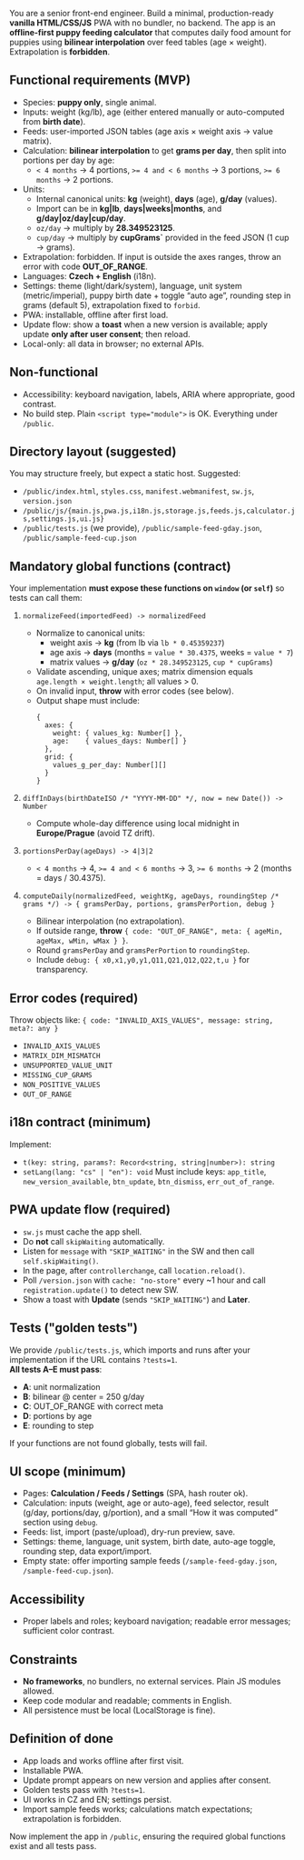 You are a senior front-end engineer. Build a minimal, production-ready **vanilla HTML/CSS/JS** PWA with no bundler, no backend. The app is an **offline-first puppy feeding calculator** that computes daily food amount for puppies using **bilinear interpolation** over feed tables (age × weight). Extrapolation is **forbidden**.

## Functional requirements (MVP)
- Species: **puppy only**, single animal.
- Inputs: weight (kg/lb), age (either entered manually or auto-computed from **birth date**).
- Feeds: user-imported JSON tables (age axis × weight axis → value matrix).
- Calculation: **bilinear interpolation** to get **grams per day**, then split into portions per day by age:
  - `< 4 months` → 4 portions, `>= 4 and < 6 months` → 3 portions, `>= 6 months` → 2 portions.
- Units:
  - Internal canonical units: **kg** (weight), **days** (age), **g/day** (values).
  - Import can be in **kg|lb**, **days|weeks|months**, and **g/day|oz/day|cup/day**.
  - `oz/day` → multiply by **28.349523125**.
  - `cup/day` → multiply by **cupGrams`** provided in the feed JSON (1 cup → grams).
- Extrapolation: forbidden. If input is outside the axes ranges, throw an error with code **OUT_OF_RANGE**.
- Languages: **Czech + English** (i18n).
- Settings: theme (light/dark/system), language, unit system (metric/imperial), puppy birth date + toggle “auto age”, rounding step in grams (default 5), extrapolation fixed to `forbid`.
- PWA: installable, offline after first load.
- Update flow: show a **toast** when a new version is available; apply update **only after user consent**; then reload.
- Local-only: all data in browser; no external APIs.

## Non-functional
- Accessibility: keyboard navigation, labels, ARIA where appropriate, good contrast.
- No build step. Plain `<script type="module">` is OK. Everything under `/public`.

## Directory layout (suggested)
You may structure freely, but expect a static host. Suggested:
- `/public/index.html`, `styles.css`, `manifest.webmanifest`, `sw.js`, `version.json`
- `/public/js/{main.js,pwa.js,i18n.js,storage.js,feeds.js,calculator.js,settings.js,ui.js}`
- `/public/tests.js` (we provide), `/public/sample-feed-gday.json`, `/public/sample-feed-cup.json`

## Mandatory global functions (contract)
Your implementation **must expose these functions on `window` (or `self`)** so tests can call them:

1) `normalizeFeed(importedFeed) -> normalizedFeed`
   - Normalize to canonical units:
     - weight axis → **kg** (from lb via `lb * 0.45359237`)
     - age axis → **days** (months = `value * 30.4375`, weeks = `value * 7`)
     - matrix values → **g/day** (`oz * 28.349523125`, `cup * cupGrams`)
   - Validate ascending, unique axes; matrix dimension equals `age.length × weight.length`; all values > 0.
   - On invalid input, **throw** with error codes (see below).
   - Output shape must include:
     ```
     {
       axes: {
         weight: { values_kg: Number[] },
         age:    { values_days: Number[] }
       },
       grid: {
         values_g_per_day: Number[][]
       }
     }
     ```

2) `diffInDays(birthDateISO /* "YYYY-MM-DD" */, now = new Date()) -> Number`
   - Compute whole-day difference using local midnight in **Europe/Prague** (avoid TZ drift).

3) `portionsPerDay(ageDays) -> 4|3|2`
   - `< 4 months` → 4, `>= 4 and < 6 months` → 3, `>= 6 months` → 2 (months = days / 30.4375).

4) `computeDaily(normalizedFeed, weightKg, ageDays, roundingStep /* grams */) -> { gramsPerDay, portions, gramsPerPortion, debug }`
   - Bilinear interpolation (no extrapolation).
   - If outside range, **throw** `{ code: "OUT_OF_RANGE", meta: { ageMin, ageMax, wMin, wMax } }`.
   - Round `gramsPerDay` and `gramsPerPortion` to `roundingStep`.
   - Include `debug: { x0,x1,y0,y1,Q11,Q21,Q12,Q22,t,u }` for transparency.

## Error codes (required)
Throw objects like: `{ code: "INVALID_AXIS_VALUES", message: string, meta?: any }`
- `INVALID_AXIS_VALUES`
- `MATRIX_DIM_MISMATCH`
- `UNSUPPORTED_VALUE_UNIT`
- `MISSING_CUP_GRAMS`
- `NON_POSITIVE_VALUES`
- `OUT_OF_RANGE`

## i18n contract (minimum)
Implement:
- `t(key: string, params?: Record<string, string|number>): string`
- `setLang(lang: "cs" | "en"): void`
Must include keys: `app_title`, `new_version_available`, `btn_update`, `btn_dismiss`, `err_out_of_range`.

## PWA update flow (required)
- `sw.js` must cache the app shell.
- Do **not** call `skipWaiting` automatically.
- Listen for `message` with `"SKIP_WAITING"` in the SW and then call `self.skipWaiting()`.
- In the page, after `controllerchange`, call `location.reload()`.
- Poll `/version.json` with `cache: "no-store"` every ~1 hour and call `registration.update()` to detect new SW.
- Show a toast with **Update** (sends `"SKIP_WAITING"`) and **Later**.

## Tests ("golden tests")
We provide `/public/tests.js`, which imports and runs after your implementation if the URL contains `?tests=1`.  
**All tests A–E must pass**:
- **A**: unit normalization
- **B**: bilinear @ center = 250 g/day
- **C**: OUT_OF_RANGE with correct meta
- **D**: portions by age
- **E**: rounding to step

If your functions are not found globally, tests will fail.

## UI scope (minimum)
- Pages: **Calculation / Feeds / Settings** (SPA, hash router ok).
- Calculation: inputs (weight, age or auto-age), feed selector, result (g/day, portions/day, g/portion), and a small “How it was computed” section using `debug`.
- Feeds: list, import (paste/upload), dry-run preview, save.
- Settings: theme, language, unit system, birth date, auto-age toggle, rounding step, data export/import.
- Empty state: offer importing sample feeds (`/sample-feed-gday.json`, `/sample-feed-cup.json`).

## Accessibility
- Proper labels and roles; keyboard navigation; readable error messages; sufficient color contrast.

## Constraints
- **No frameworks**, no bundlers, no external services. Plain JS modules allowed.
- Keep code modular and readable; comments in English.
- All persistence must be local (LocalStorage is fine).

## Definition of done
- App loads and works offline after first visit.
- Installable PWA.
- Update prompt appears on new version and applies after consent.
- Golden tests pass with `?tests=1`.
- UI works in CZ and EN; settings persist.
- Import sample feeds works; calculations match expectations; extrapolation is forbidden.

Now implement the app in `/public`, ensuring the required global functions exist and all tests pass.
